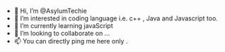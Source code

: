 - 👋 Hi, I’m @AsylumTechie
- 👀 I’m interested in coding language i.e. c++ , Java and Javascript too.
- 🌱 I’m currently learning javaScript
- 💞️ I’m looking to collaborate on ...
- 📫 You can directly ping me here only .

<!---
AsylumTechie/AsylumTechie is a ✨ special ✨ repository because its `README.md` (this file) appears on your GitHub profile.
You can click the Preview link to take a look at your changes.
--->

